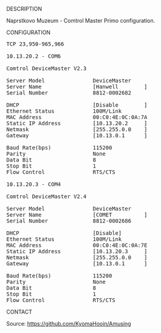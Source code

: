 
DESCRIPTION

Naprstkovo Muzeum - Comtrol Master Primo configuration.

CONFIGURATION
<pre>
TCP 23,950-965,966

10.13.20.2 - COM6

Comtrol DeviceMaster V2.3

Server Model               DeviceMaster
Server Name                [Hanwell        ]
Serial Number              8812-0002682

DHCP                       [Disable        ]
Ethernet Status            100M/Link
MAC Address                00:C0:4E:0C:0A:7A
Static IP Address          [10.13.20.2     ]
Netmask                    [255.255.0.0    ]
Gateway                    [10.13.0.1      ]

Baud Rate(bps)             115200
Parity                     None
Data Bit                   8
Stop Bit                   1
Flow Control               RTS/CTS 

10.13.20.3 - COM4

Comtrol DeviceMaster V2.4

Server Model               DeviceMaster
Server Name                [COMET          ]
Serial Number              8812-0002686

DHCP                       [Disable]
Ethernet Status            100M/Link
MAC Address                00:C0:4E:0C:0A:7E
Static IP Address          [10.13.20.3     ]
Netmask                    [255.255.0.0    ]
Gateway                    [10.13.0.1      ]

Baud Rate(bps)             115200
Parity                     None
Data Bit                   8
Stop Bit                   1
Flow Control               RTS/CTS
</pre>
CONTACT

Source: https://github.com/KyomaHooin/Amusing

